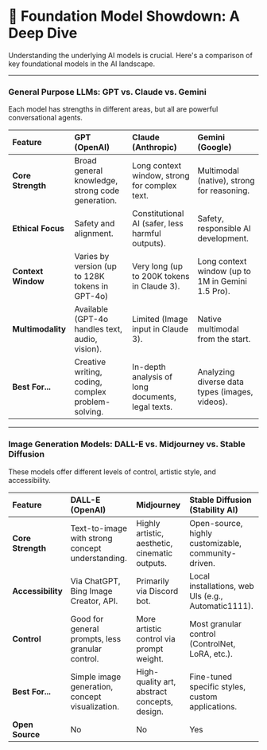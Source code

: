 # 🧠 Foundation Model Showdown: A Deep Dive

Understanding the underlying AI models is crucial. Here's a comparison of key foundational models in the AI landscape.

---

### General Purpose LLMs: GPT vs. Claude vs. Gemini

Each model has strengths in different areas, but all are powerful conversational agents.

| Feature          | **GPT (OpenAI)** | **Claude (Anthropic)** | **Gemini (Google)** |
| :--------------- | :------------------------------------------------ | :------------------------------------------------- | :----------------------------------------------- |
| **Core Strength** | Broad general knowledge, strong code generation.  | Long context window, strong for complex text.      | Multimodal (native), strong for reasoning.       |
| **Ethical Focus**| Safety and alignment.                             | Constitutional AI (safer, less harmful outputs).   | Safety, responsible AI development.              |
| **Context Window**| Varies by version (up to 128K tokens in GPT-4o)  | Very long (up to 200K tokens in Claude 3).         | Long context window (up to 1M in Gemini 1.5 Pro). |
| **Multimodality**| Available (GPT-4o handles text, audio, vision).   | Limited (Image input in Claude 3).                 | Native multimodal from the start.                |
| **Best For...** | Creative writing, coding, complex problem-solving. | In-depth analysis of long documents, legal texts.  | Analyzing diverse data types (images, videos).    |

---

### Image Generation Models: DALL-E vs. Midjourney vs. Stable Diffusion

These models offer different levels of control, artistic style, and accessibility.

| Feature          | **DALL-E (OpenAI)** | **Midjourney** | **Stable Diffusion (Stability AI)** |
| :--------------- | :----------------------------------------------- | :----------------------------------------------- | :----------------------------------------------- |
| **Core Strength**| Text-to-image with strong concept understanding. | Highly artistic, aesthetic, cinematic outputs.   | Open-source, highly customizable, community-driven. |
| **Accessibility**| Via ChatGPT, Bing Image Creator, API.            | Primarily via Discord bot.                       | Local installations, web UIs (e.g., Automatic1111). |
| **Control** | Good for general prompts, less granular control. | More artistic control via prompt weight.         | Most granular control (ControlNet, LoRA, etc.).  |
| **Best For...** | Simple image generation, concept visualization.  | High-quality art, abstract concepts, design.     | Fine-tuned specific styles, custom applications. |
| **Open Source** | No                                               | No                                               | Yes                                              |
